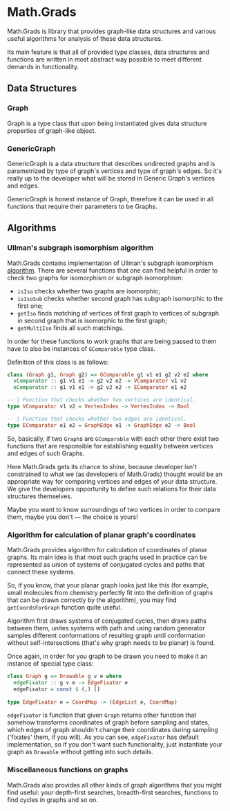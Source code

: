 # Math.Grads

Math.Grads is library that provides graph-like data structures
and various useful algorithms for analysis of these data structures.

Its main feature is that all of provided type classes, data structures and 
functions are written in most abstract way possible to meet different demands
in functionality.

## Data Structures

### Graph

Graph is a type class that upon being instantiated gives data structure
properties of graph-like object.

### GenericGraph

GenericGraph is a data structure that describes undirected graphs and is
parametrized by type of graph's vertices and type of graph's edges. 
So it's really up to the developer what will be stored in Generic Graph's vertices
and edges.

GenericGraph is honest instance of Graph, therefore it can be used in all functions
that require their parameters to be Graphs.

## Algorithms

### Ullman's subgraph isomorphism algorithm

Math.Grads contains implementation of Ullman's subgraph isomorphism 
[algorithm](https://www.cs.bgu.ac.il/~dinitz/Course/SS-12/Ullman_Algorithm.pdf).
There are several functions that one can find helpful in order to check two graphs
for isomorphism or subgraph isomorphism: 

* `isIso` checks whether two graphs are isomorphic;
* `isIsoSub` checks whether second graph has subgraph isomorphic to the first one;
* `getIso` finds matching of vertices of first graph to vertices of subgraph in second graph that
is isomorphic to the first graph;
* `getMultiIso` finds all such matchings.

In order for these functions to work graphs that are being passed to them have to also
be instances of `GComparable` type class.

Definition of this class is as follows:

```haskell
class (Graph g1, Graph g2) => GComparable g1 v1 e1 g2 v2 e2 where
  vComparator :: g1 v1 e1 -> g2 v2 e2 -> VComparator v1 v2
  eComparator :: g1 v1 e1 -> g2 v2 e2 -> EComparator e1 e2

-- | Function that checks whether two vertices are identical.
type VComparator v1 v2 = VertexIndex -> VertexIndex -> Bool

-- | Function that checks whether two edges are identical.
type EComparator e1 e2 = GraphEdge e1 -> GraphEdge e2 -> Bool
```

So, basically, if two `Graph`s are `GComparable` with each other there exist
two functions that are responsible for establishing equality between vertices and edges
of such Graphs.

Here Math.Grads gets its chance to shine, because developer isn't constrained to 
what we (as developers of Math.Grads) thought would be an appropriate way for comparing 
vertices and edges of your data structure. We give the developers opportunity to define 
such relations for their data structures themselves. 

Maybe you want to know surroundings of two vertices in order to compare them, maybe 
you don't — the choice is yours!

### Algorithm for calculation of planar graph's coordinates

Math.Grads provides algorithm for calculation of coordinates of planar graphs.
Its main idea is that most such graphs used in practice can be represented 
as union of systems of conjugated cycles and paths that connect these systems.

So, if you know, that your planar graph looks just like this 
(for example, small molecules from chemistry perfectly fit 
into the definition of graphs that can be drawn correctly by the algorithm), 
you may find `getCoordsForGraph` function quite useful.

Algorithm first draws systems of conjugated cycles, then draws paths between them,
unites systems with path and using random generator samples different conformations
of resulting graph until conformation without self-intersections (that's why graph needs
to be planar) is found.

Once again, in order for you graph to be drawn you need to make it an instance of
special type class:

```haskell
class Graph g => Drawable g v e where
  edgeFixator :: g v e -> EdgeFixator e
  edgeFixator = const $ (,) []
  
type EdgeFixator e = CoordMap -> (EdgeList e, CoordMap)
```

`edgeFixator` is function that given `Graph` returns other function that somehow transforms 
coordinates of graph before sampling and states, which edges of graph shouldn't change their coordinates
during sampling ('fixates' them, if you will). As you can see, `edgeFixator` has default implementation,
so if you don't want such functionality, just instantiate your graph as `Drawable` without
getting into such details.

### Miscellaneous functions on graphs

Math.Grads also provides all other kinds of graph algorithms that you might find useful:
your depth-first searches, breadth-first searches, functions to find cycles in graphs and so on.